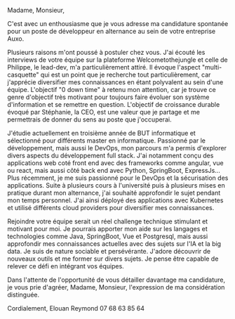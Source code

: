Madame, Monsieur,

C'est avec un enthousiasme que je vous adresse ma candidature spontanée pour un poste de développeur en alternance au sein de votre entreprise Auxo. 

Plusieurs raisons m'ont poussé à postuler chez vous. J'ai écouté les interviews de votre équipe sur la plateforme Welcometothejungle et celle de Philippe, le lead-dev, m'a particulièrement attiré. Il évoque l'aspect "multi-casquette" qui est un point que je recherche tout particulièrement, car j'apprécie diversifier mes connaissances en étant polyvalent au sein d'une équipe. L'objectif "0 down time"  à retenu mon attention, car je trouve ce genre d'objectif très motivant pour toujours faire évoluer son système d'information et se remettre en question. L'objectif de croissance durable évoqué par Stéphanie, la CEO, est une valeur que je partage et me permettrais de donner du sens au poste que j'occuperai.

J'étudie actuellement en troisième année de BUT informatique et sélectionné pour différents master en informatique. Passionné par le développement, mais aussi le DevOps, mon parcours m'a permis d'explorer divers aspects du développement full stack. J'ai notamment conçu des applications web coté front end avec des frameworks comme angular, vue ou react, mais aussi côté back end avec Python, SpringBoot, ExpressJs... Plus récemment, je me suis passionné pour le DevOps et la sécurisation des applications. Suite à plusieurs cours à l'université puis à plusieurs mises en pratique durant mon alternance, j'ai souhaité approfondir le sujet pendant mon temps personnel. J'ai ainsi déployé des applications avec Kubernetes et utilisé différents cloud providers pour diversifier mes connaissances.

Rejoindre votre équipe serait un réel challenge technique stimulant et motivant pour moi. Je pourrais apporter mon aide sur les langages et technologies comme Java, SpringBoot, Vue et Postgresql, mais aussi approfondir mes connaissances actuelles avec des sujets sur l'IA et la big data. Je suis de nature sociable et persévérante. J'adore découvrir de nouveaux outils et me former sur divers sujets. Je pense être capable de relever ce défi en intégrant vos équipes.

Dans l'attente de l'opportunité de vous détailler davantage ma candidature, je vous prie d'agréer, Madame, Monsieur, l'expression de ma considération distinguée.

Cordialement,
Elouan Reymond
07 68 63 85 64